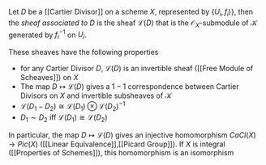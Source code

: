 Let $D$ be a [[Cartier Divisor]] on a scheme $X$, represented by $\{U_i,f_i)\}$, then the *sheaf associated to $D$* is the sheaf $\mathcal{L}(D)$ that is the $\mathcal{O}_X$-submodule of $\mathcal{K}$ generated by $f_i^{-1}$ on $U_i$.

These sheaves have the following properties

* for any Cartier Divisor $D$, $\mathcal{L}(D)$ is an invertible sheaf ([[Free Module of Scheaves]]) on $X$
* The map $D\mapsto \mathcal{L}(D)$ gives a $1-1$ correspondence between Cartier Divisors on $X$ and invertible subsheaves of $\mathcal{K}$
* $\mathcal{L}(D_1-D_2)\cong \mathcal{L}(D_1) \otimes \mathcal{L}(D_2)^{-1}$ 
* $D_1\sim D_2$ iff $\mathcal{L}(D_1)\cong \mathcal{L}(D_2)$ 

In particular, the map $D\mapsto \mathcal{L}(D)$ gives an injective homomorphism $CaCl(X) \rightarrow Pic(X)$ ([[Linear Equivalence]],[[Picard Group]]). If $X$ is integral ([[Properties of Schemes]]), this homomorphism is an isomorphism
